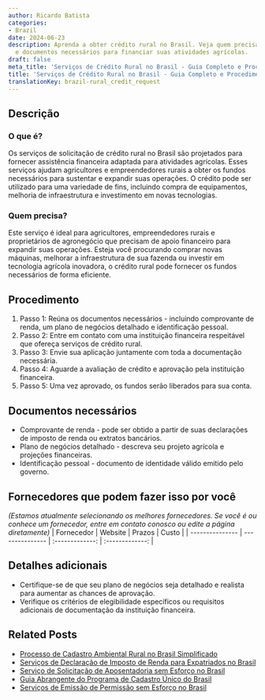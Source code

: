 ```yaml
---
author: Ricardo Batista
categories:
- Brazil
date: 2024-06-23
description: Aprenda a obter crédito rural no Brasil. Veja quem precisa, procedimento
  e documentos necessários para financiar suas atividades agrícolas.
draft: false
meta_title: 'Serviços de Crédito Rural no Brasil - Guia Completo e Procedimentos'
title: 'Serviços de Crédito Rural no Brasil - Guia Completo e Procedimentos'
translationKey: brazil-rural_credit_request
---
```



## Descrição
### O que é?
Os serviços de solicitação de crédito rural no Brasil são projetados para fornecer assistência financeira adaptada para atividades agrícolas. Esses serviços ajudam agricultores e empreendedores rurais a obter os fundos necessários para sustentar e expandir suas operações. O crédito pode ser utilizado para uma variedade de fins, incluindo compra de equipamentos, melhoria de infraestrutura e investimento em novas tecnologias.

### Quem precisa?
Este serviço é ideal para agricultores, empreendedores rurais e proprietários de agronegócio que precisam de apoio financeiro para expandir suas operações. Esteja você procurando comprar novas máquinas, melhorar a infraestrutura de sua fazenda ou investir em tecnologia agrícola inovadora, o crédito rural pode fornecer os fundos necessários de forma eficiente.

## Procedimento

1. Passo 1: Reúna os documentos necessários - incluindo comprovante de renda, um plano de negócios detalhado e identificação pessoal.
2. Passo 2: Entre em contato com uma instituição financeira respeitável que ofereça serviços de crédito rural.
3. Passo 3: Envie sua aplicação juntamente com toda a documentação necessária.
4. Passo 4: Aguarde a avaliação de crédito e aprovação pela instituição financeira.
5. Passo 5: Uma vez aprovado, os fundos serão liberados para sua conta.

## Documentos necessários

- Comprovante de renda - pode ser obtido a partir de suas declarações de imposto de renda ou extratos bancários.
- Plano de negócios detalhado - descreva seu projeto agrícola e projeções financeiras.
- Identificação pessoal - documento de identidade válido emitido pelo governo.

## Fornecedores que podem fazer isso por você
_(Estamos atualmente selecionando os melhores fornecedores. Se você é ou conhece um fornecedor, entre em contato conosco ou edite a página diretamente)_
| Fornecedor      |     Website     |     Prazos       |      Custo      |
| --------------- | --------------- |  :-------------: | :-------------: |

## Detalhes adicionais

- Certifique-se de que seu plano de negócios seja detalhado e realista para aumentar as chances de aprovação.
- Verifique os critérios de elegibilidade específicos ou requisitos adicionais de documentação da instituição financeira.  
## Related Posts

- [Processo de Cadastro Ambiental Rural no Brasil Simplificado](https://tramitit.com/pt/guides/brazil/inscrição_no_cadastro_ambiental_rural/)
- [Serviços de Declaração de Imposto de Renda para Expatriados no Brasil](https://tramitit.com/pt/guides/brazil/declaração_de_imposto_de_renda/)
- [Serviço de Solicitação de Aposentadoria sem Esforço no Brasil](https://tramitit.com/pt/guides/brazil/solicitação_de_aposentadoria/)
- [Guia Abrangente do Programa de Cadastro Único do Brasil](https://tramitit.com/pt/guides/brazil/cadastro_único/)
- [Serviços de Emissão de Permissão sem Esforço no Brasil](https://tramitit.com/pt/guides/brazil/emissão_de_alvará/)